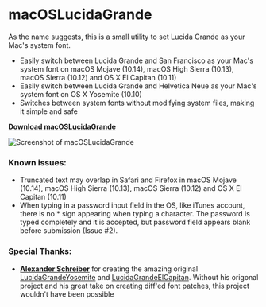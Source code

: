 # macOSLucidaGrande
As the name suggests, this is a small utility to set Lucida Grande as your Mac's system font.
- Easily switch between Lucida Grande and San Francisco as your Mac's system font on macOS Mojave (10.14), macOS High Sierra (10.13), macOS Sierra (10.12) and OS X El Capitan (10.11)
- Easily switch between Lucida Grande and Helvetica Neue as your Mac's system font on OS X Yosemite (10.10)
- Switches between system fonts without modifying system files, making it simple and safe

**[Download macOSLucidaGrande](https://github.com/LumingYin/macOSLucidaGrande/releases/download/2018.10.09/macOSLucidaGrande-2018.10.09.dmg)**

![](https://raw.githubusercontent.com/LumingYin/macOSLucidaGrande/master/Screenshot/Screenshot.png "Screenshot of macOSLucidaGrande")

### Known issues:
- Truncated text may overlap in Safari and Firefox in macOS Mojave (10.14), macOS High Sierra (10.13), macOS Sierra (10.12) and OS X El Capitan (10.11)
- When typing in a password input field in the OS, like iTunes account, there is no * sign appearing when typing a character. The password is typed completely and it is accepted, but password field appears blank before submission (Issue #2).

### Special Thanks:
- **[Alexander Schreiber](https://github.com/schreiberstein)** for creating the amazing original [LucidaGrandeYosemite](https://github.com/schreiberstein/lucidagrandeyosemite) and [LucidaGrandeElCapitan](https://github.com/schreiberstein/lucidagrandeelcapitan). Without his origonal project and his great take on creating diff'ed font patches, this project wouldn't have been possible

